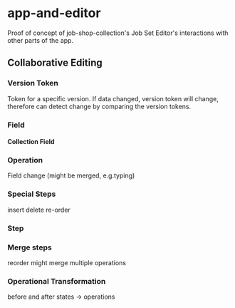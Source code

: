 # app-and-editor
Proof of concept of job-shop-collection's Job Set Editor's interactions with other parts of the app.

## Collaborative Editing

### Version Token
Token for a specific version. If data changed, version token will change, therefore can detect change by comparing the version tokens.

### Field

#### Collection Field

### Operation
Field change (might be merged, e.g.typing)

### Special Steps
insert
delete
re-order

### Step

### Merge steps
reorder might merge multiple operations

### Operational Transformation
before and after states -> operations